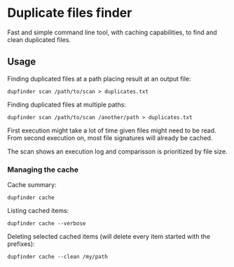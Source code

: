 # Duplicate files finder

Fast and simple command line tool, with caching capabilities, to find and clean duplicated files.

## Usage

Finding duplicated files at a path placing result at an output file:
```
dupfinder scan /path/to/scan > duplicates.txt
```

Finding duplicated files at multiple paths:
```
dupfinder scan /path/to/scan /another/path > duplicates.txt
```

First execution might take a lot of time given files might need to be read. From second execution
on, most file signatures will already be cached.

The scan shows an execution log and comparisson is prioritized by file size.

### Managing the cache

Cache summary:
```
dupfinder cache
```

Listing cached items:

```
dupfinder cache --verbose
```

Deleting selected cached items (will delete every item started with the prefixes):
```
dupfinder cache --clean /my/path
```
